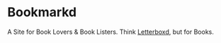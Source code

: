 # Bookmarkd
A Site for Book Lovers & Book Listers.
Think [Letterboxd](https://letterboxd.com/), but for Books.